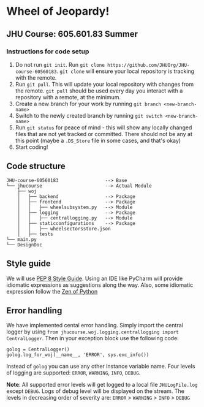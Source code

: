 # Wheel of Jeopardy!
## JHU Course: 605.601.83 Summer

### Instructions for code setup

1. Do not run `git init`. Run `git clone https://github.com/JHUOrg/JHU-course-60560183`. `git clone` will ensure your local repository is tracking with the remote.
2. Run `git pull`. This will update your local repository with changes from the remote. `git pull` should be used every day you interact with a repository with a remote, at the minimum. 
3. Create a new branch for your work by running `git branch <new-branch-name>`
4. Switch to the newly created branch by running `git switch <new-branch-name>`
5. Run `git status` for peace of mind - this will show any locally changed files that are not yet tracked or committed. There should not be any at this point (maybe a `.DS_Store` file in some cases, and that's okay)
6. Start coding!

## Code structure

```
JHU-course-60560183                 --> Base
└── jhucourse                       --> Actual Module
    ├── woj             
    │   ├── backend                 --> Package
    │   ├── frontend                --> Package
    │   │   ├── wheelsubsystem.py   --> Module
    │   ├── logging                 --> Package
    │   │   ├── centrallogging.py   --> Module
    │   ├── staticconfigurations    --> Package
    │   │   ├── wheelsectorsstore.json
    │   ├── tests
└── main.py
└── DesignDoc
```

## Style guide
We will use [PEP 8 Style Guide](https://peps.python.org/pep-0008/#introduction). Using an IDE like PyCharm will provide idiomatic expressions as suggestions along the way.
Also, some idiomatic expression follow the [Zen of Python](https://peps.python.org/pep-0020/)

## Error handling
We have implemented cental error handling. Simply import the central logger by using `from jhucourse.woj.logging.centrallogging import CentralLogger`. Then in your exception block use the following code: 

```
golog = CentralLogger()
golog.log_for_woj(__name__, 'ERROR', sys.exc_info())
```

Instead of `golog` you can use any other instance variable name. Four levels of logging are supported: `ERROR`, `WARNING`, `INFO`, `DEBUG`.

**Note**: All supported error levels will get logged to a local file `JHULogFile.log` except `DEBUG`. Logs of debug level will be displayed on the stream. The levels in decreasing order of severity are: `ERROR` > `WARNING` > `INFO` > `DEBUG`

